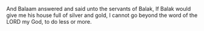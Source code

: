 And Balaam answered and said unto the servants of Balak, If Balak would give me his house full of silver and gold, I cannot go beyond the word of the LORD my God, to do less or more.
